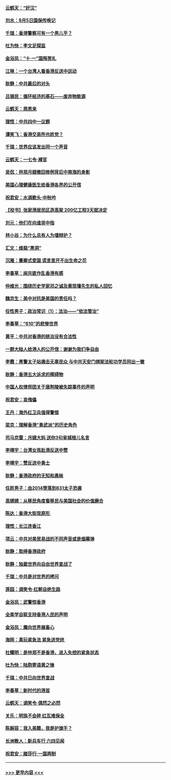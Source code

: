#### [云鹤天：“好汉”](../pages/nsc993/n11513536.md?t=09111100) 
#### [刘水：9月5日国保传唤记](../pages/nsc993/n11513460.md?t=09111100) 
#### [千瑞：香港警察可有一个男儿乎？](../pages/nsc993/n11513109.md?t=09111100) 
#### [吐为快：李文足探监](../pages/nsc993/n11509622.md?t=09111100) 
#### [金浴凤：“十‧一”国殇贺礼](../pages/nsc993/n11509593.md?t=09111100) 
#### [江琳：一个台湾人看香港反送中运动](../pages/nsc993/n11509211.md?t=09111100) 
#### [耿静：中共最后的对头](../pages/nsc993/n11508308.md?t=09111100) 
#### [吕锡民：循环经济的基石——废弃物能源](../pages/nsc993/n11508212.md?t=09111100) 
#### [云鹤天：周恩来](../pages/nsc993/n11508055.md?t=09111100) 
#### [理悟：中共四中一议题](../pages/nsc993/n11507782.md?t=09111100) 
#### [谭笑飞：香港交易所也姓党？](../pages/nsc993/n11507753.md?t=09111100) 
#### [千瑞：世界应该发出同一个声音](../pages/nsc993/n11507290.md?t=09111100) 
#### [云鹤天：一七令‧裸官](../pages/nsc993/n11507177.md?t=09111100) 
#### [吴侃：林郑月娥撤回修例背后中南海的身影](../pages/nsc993/n11506876.md?t=09111100) 
#### [美国心理健康医生给香港各界的公开信](../pages/nsc993/n11506809.md?t=09111100) 
#### [祝君安：水调歌头‧中秋吟](../pages/nsc993/n11506758.md?t=09111100) 
#### [【投书】张家港居民区造高架 200亿工程3天就决定](../pages/nsc993/n11506682.md?t=09111100) 
#### [刘元：他们在向谁竖中指](../pages/nsc993/n11505384.md?t=09111100) 
#### [林小谷：为什么总有人为墙辩护？](../pages/nsc993/n11505226.md?t=09111100) 
#### [汇文：维稳“黑洞”](../pages/nsc993/n11504347.md?t=09111100) 
#### [沉雁：董卿式爱国 谎言里开不出生命之花](../pages/nsc993/n11503215.md?t=09111100) 
#### [李春草：闻共匪作乱香港有感](../pages/nsc993/n11503072.md?t=09111100) 
#### [仲维光：围绕历史学家邓之诚及黄现璠先生的私人回忆](../pages/nsc993/n11501330.md?t=09111100) 
#### [魏京生：美中对抗是美国的责任吗？](../pages/nsc993/n11500723.md?t=09111100) 
#### [任性男子：政治常识（1）：法治——“依法管治”](../pages/nsc993/n11500791.md?t=09111100) 
#### [李春草：“610”的悲惨世界](../pages/nsc993/n11501141.md?t=09111100) 
#### [黄平：中共对香港的统治没有合法性](../pages/nsc993/n11499473.md?t=09111100) 
#### [一群大陆人给港人的公开信：谢谢为我们争自由](../pages/nsc993/n11500402.md?t=09111100) 
#### [李霞：黑警太子站袭击无辜民众 与中共天安门绑架法轮功学员同出一辙](../pages/nsc993/n11499805.md?t=09111100) 
#### [耿静：香港五大诉求的障碍物](../pages/nsc993/n11497578.md?t=09111100) 
#### [中国人权律师团关于唐荆陵被失踪事件的声明](../pages/nsc993/n11500014.md?t=09111100) 
#### [祝君安：哀傀儡](../pages/nsc993/n11499776.md?t=09111100) 
#### [王丹：海外红卫兵值得警惕](../pages/nsc993/n11498138.md?t=09111100) 
#### [梁京：理解香港“勇武派”的历史角色](../pages/nsc993/n11498006.md?t=09111100) 
#### [司马京雷：月娥大妈  送你3句皇城根儿名言](../pages/nsc993/n11497885.md?t=09111100) 
#### [李靖宇：台湾女孩赴港反送中赞](../pages/nsc993/n11497721.md?t=09111100) 
#### [李靖宇：赞反送中勇士](../pages/nsc993/n11497452.md?t=09111100) 
#### [耿静：香港政府的无知和愚昧](../pages/nsc993/n11494238.md?t=09111100) 
#### [任姓男子：由2014堕落到831太子恐袭](../pages/nsc993/n11496683.md?t=09111100) 
#### [高婧婧：从移民角度看移民与美国社会的价值磨合](../pages/nsc993/n11495757.md?t=09111100) 
#### [陈达：香港大街现原形 ](../pages/nsc993/n11495441.md?t=09111100) 
#### [理悟：长江连香江](../pages/nsc993/n11495377.md?t=09111100) 
#### [项云：中共对美贸易战的不同声音或是烟幕弹](../pages/nsc993/n11494929.md?t=09111100) 
#### [耿静：取缔香港政府](../pages/nsc993/n11494218.md?t=09111100) 
#### [耿静：独裁世界向自由世界宣战了](../pages/nsc993/n11494190.md?t=09111100) 
#### [千瑞：中共是对世界的拷问](../pages/nsc993/n11493021.md?t=09111100) 
#### [莲园：调笑令‧红朝自绝生路](../pages/nsc993/n11493011.md?t=09111100) 
#### [金浴凤：武警惊香港](../pages/nsc993/n11492994.md?t=09111100) 
#### [全美学自联支持香港人民的声明](../pages/nsc993/n11492630.md?t=09111100) 
#### [金浴凤：魔向世界展畜心](../pages/nsc993/n11492599.md?t=09111100) 
#### [海网：真玩紧急法 紧急送党终 ](../pages/nsc993/n11492535.md?t=09111100) 
#### [杜耀明：是林郑不是香港，进入失控的紧急状态](../pages/nsc993/n11491420.md?t=09111100) 
#### [吐为快：陆胞寄语黄之锋](../pages/nsc993/n11491117.md?t=09111100) 
#### [千瑞：中共已向世界宣战](../pages/nsc993/n11490123.md?t=09111100) 
#### [李春草：新时代的港首](../pages/nsc993/n11489864.md?t=09111100) 
#### [云鹤天：调笑令·偶然之必然](../pages/nsc993/n11489701.md?t=09111100) 
#### [关乐：明珠不会碎 红瓦难保全](../pages/nsc993/n11489647.md?t=09111100) 
#### [陈婉容：我入美籍，我是护旗手？](../pages/nsc993/n11487908.md?t=09111100) 
#### [长洲散人：新兵车行 六四见闻](../pages/nsc993/n11487729.md?t=09111100) 
#### [祝君安：踏莎行‧一国两制](../pages/nsc993/n11487699.md?t=09111100) 

----
#### [ >>> 更早内容 <<< ](../indexes/nsc993-earlier.md)
